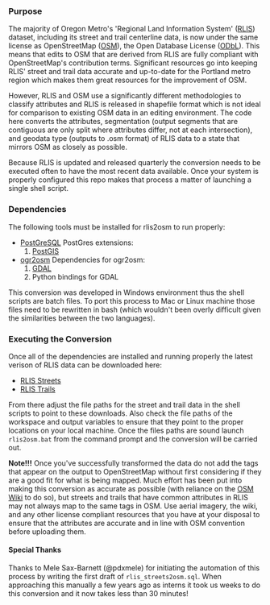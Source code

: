 
### Purpose
The majority of Oregon Metro's 'Regional Land Information System' ([RLIS](http://www.oregonmetro.gov/rlis-live)) dataset, including its street and trail centerline data, is now under the same license as OpenStreetMap ([OSM](osm.org)), the Open Database License ([ODbL](http://opendatacommons.org/licenses/odbl/)).  This means that edits to OSM that are derived from RLIS are fully compliant with OpenStreetMap's contribution terms.  Significant resources go into keeping RLIS' street and trail data accurate and up-to-date for the Portland metro region which makes them great resources for the improvement of OSM.

However, RLIS and OSM use a significantly different methodologies to classify attributes and RLIS is released in shapefile format which is not ideal for comparison to existing OSM data in an editing environment.  The code here converts the attributes, segmentation (output segments that are contiguous are only split where attributes differ, not at each intersection), and geodata type (outputs to .osm format) of RLIS data to a state that mirrors OSM as closely as possible.

Because RLIS is updated and released quarterly the conversion needs to be executed often to have the most recent data available.  Once your system is properly configured this repo makes that process a matter of launching a single shell script.

### Dependencies
The following tools must be installed for rlis2osm to run properly:

* [PostGreSQL](http://www.postgresql.org/download/)	
  PostGres extensions:
    1. [PostGIS](http://postgis.net/install/)
* [ogr2osm](https://github.com/pnorman/ogr2osm)	
  Dependencies for ogr2osm:
    1. [GDAL](http://www.gdal.org/)
    2. Python bindings for GDAL

This conversion was developed in Windows environment thus the shell scripts are batch files.  To port this process to Mac or Linux machine those files need to be rewritten in bash (which wouldn't been overly difficult given the similarities between the two languages).

### Executing the Conversion
Once all of the dependencies are installed and running properly the latest verison of RLIS data can be downloaded here:
* [RLIS Streets](http://rlisdiscovery.oregonmetro.gov/?action=viewDetail&layerID=556)
* [RLIS Trails](http://rlisdiscovery.oregonmetro.gov/?action=viewDetail&layerID=2404)

From there adjust the file paths for the street and trail data in the shell scripts to point to these downloads.  Also check the file paths of the workspace and output variables to ensure that they point to the proper locations on your local machine.  Once the files paths are sound launch `rlis2osm.bat` from the command prompt and the conversion will be carried out.

**Note!!!** Once you've successfully transformed the data do not add the tags that appear on the output to OpenStreetMap without first considering if they are a good fit for what is being mapped.  Much effort has been put into making this conversion as accurate as possible (with reliance on the [OSM Wiki](wiki.osm.org) to do so), but streets and trails that have common attributes in RLIS may not always map to the same tags in OSM.  Use aerial imagery, the wiki, and any other license compliant resources that you have at your disposal to ensure that the attributes are accurate and in line with OSM convention before uploading them.


#### Special Thanks
Thanks to Mele Sax-Barnett (@pdxmele) for initiating the automation of this process by writing the first draft of `rlis_streets2osm.sql`.  When approaching this manually a few years ago as interns it took us weeks to do this conversion and it now takes less than 30 minutes!